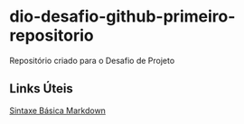 # dio-desafio-github-primeiro-repositorio
Repositório criado para o Desafio de Projeto

## Links Úteis
[Sintaxe Básica Markdown](https://www.markdownguide.org/basic-sintax/)
